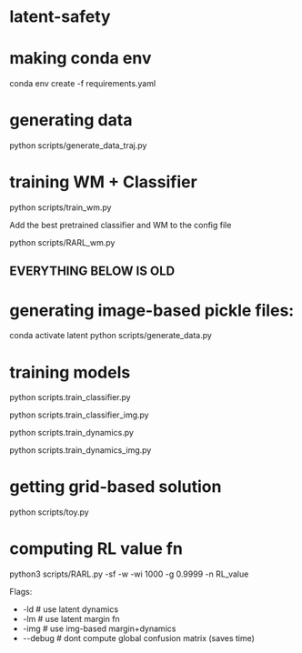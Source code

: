 # latent-safety

# making conda env
conda env create -f requirements.yaml


# generating data
python scripts/generate_data_traj.py

# training WM + Classifier
python scripts/train_wm.py


Add the best pretrained classifier and WM to the config file

python scripts/RARL_wm.py


## EVERYTHING BELOW IS OLD
# generating image-based pickle files:
conda activate latent
python scripts/generate_data.py

# training models
python scripts.train_classifier.py

python scripts.train_classifier_img.py

python scripts.train_dynamics.py

python scripts.train_dynamics_img.py


# getting grid-based solution
python scripts/toy.py

# computing RL value fn
python3 scripts/RARL.py  -sf -w -wi 1000 -g 0.9999 -n RL_value 


Flags:
- -ld # use latent dynamics
- -lm # use latent margin fn
- -img # use img-based margin+dynamics
- --debug # dont compute global confusion matrix (saves time)
